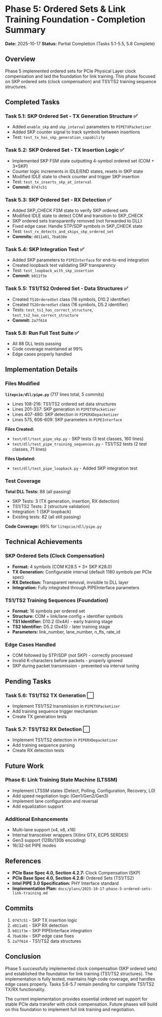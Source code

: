 # Phase 5: Ordered Sets & Link Training Foundation - Completion Summary

**Date:** 2025-10-17
**Status:** Partial Completion (Tasks 5.1-5.5, 5.8 Complete)

## Overview

Phase 5 implemented ordered sets for PCIe Physical Layer clock compensation and laid the foundation for link training. This phase focused on SKP ordered sets (clock compensation) and TS1/TS2 training sequence structures.

## Completed Tasks

### Task 5.1: SKP Ordered Set - TX Generation Structure ✅
- Added `enable_skp` and `skp_interval` parameters to `PIPETXPacketizer`
- Added SKP counter signal to track symbols between insertions
- Test: `test_tx_has_skp_generation_capability`

### Task 5.2: SKP Ordered Set - TX Insertion Logic ✅
- Implemented SKP FSM state outputting 4-symbol ordered set (COM + 3×SKP)
- Counter logic increments in IDLE/END states, resets in SKP state
- Modified IDLE state to check counter and trigger SKP insertion
- Test: `test_tx_inserts_skp_at_interval`
- **Commit:** `0747c51`

### Task 5.3: SKP Ordered Set - RX Detection ✅
- Added SKP_CHECK FSM state to verify SKP ordered sets
- Modified IDLE state to detect COM and transition to SKP_CHECK
- SKP ordered sets transparently removed (not forwarded to DLL)
- Fixed edge case: Handle STP/SDP symbols in SKP_CHECK state
- Test: `test_rx_detects_and_skips_skp_ordered_set`
- **Commits:** `d011a01`, `7ba638e`

### Task 5.4: SKP Integration Test ✅
- Added SKP parameters to `PIPEInterface` for end-to-end integration
- Created loopback test validating SKP transparency
- Test: `test_loopback_with_skp_insertion`
- **Commit:** `b011f3e`

### Task 5.5: TS1/TS2 Ordered Set - Data Structures ✅
- Created `TS1OrderedSet` class (16 symbols, D10.2 identifier)
- Created `TS2OrderedSet` class (16 symbols, D5.2 identifier)
- Tests: `test_ts1_has_correct_structure`, `test_ts2_has_correct_structure`
- **Commit:** `2a7f614`

### Task 5.8: Run Full Test Suite ✅
- All 88 DLL tests passing
- Code coverage maintained at 99%
- Edge cases properly handled

## Implementation Details

### Files Modified

**`litepcie/dll/pipe.py`** (717 lines total, 5 commits)
- Lines 108-216: TS1/TS2 ordered set data structures
- Lines 201-337: SKP generation in `PIPETXPacketizer`
- Lines 407-480: SKP detection in `PIPERXDepacketizer`
- Lines 575, 606-609: SKP parameters in `PIPEInterface`

**Files Created:**
- `test/dll/test_pipe_skp.py` - SKP tests (3 test classes, 160 lines)
- `test/dll/test_pipe_training_sequences.py` - TS1/TS2 tests (2 test classes, 71 lines)

**Files Updated:**
- `test/dll/test_pipe_loopback.py` - Added SKP integration test

### Test Coverage

**Total DLL Tests:** 88 (all passing)
- SKP Tests: 3 (TX generation, insertion, RX detection)
- TS1/TS2 Tests: 2 (structure validation)
- Integration: 1 (SKP loopback)
- Existing tests: 82 (all still passing)

**Code Coverage:** 99% for `litepcie/dll/pipe.py`

## Technical Achievements

### SKP Ordered Sets (Clock Compensation)
- **Format:** 4 symbols (COM K28.5 + 3× SKP K28.0)
- **TX Generation:** Configurable interval (default 1180 symbols per PCIe spec)
- **RX Detection:** Transparent removal, invisible to DLL layer
- **Integration:** Fully integrated through PIPEInterface parameters

### TS1/TS2 Training Sequences (Foundation)
- **Format:** 16 symbols per ordered set
- **Structure:** COM + link/lane config + identifier symbols
- **TS1 Identifier:** D10.2 (0x4A) - early training stage
- **TS2 Identifier:** D5.2 (0x45) - later training stage
- **Parameters:** link_number, lane_number, n_fts, rate_id

### Edge Cases Handled
- COM followed by STP/SDP (not SKP) - correctly processed
- Invalid K-characters before packets - properly ignored
- SKP during packet transmission - prevented via interval tuning

## Pending Tasks

### Task 5.6: TS1/TS2 TX Generation ⬜
- Implement TS1/TS2 transmission in `PIPETXPacketizer`
- Add training sequence trigger mechanism
- Create TX generation tests

### Task 5.7: TS1/TS2 RX Detection ⬜
- Implement TS1/TS2 detection in `PIPERXDepacketizer`
- Add training sequence parsing
- Create RX detection tests

## Future Work

### Phase 6: Link Training State Machine (LTSSM)
- Implement LTSSM states (Detect, Polling, Configuration, Recovery, L0)
- Add speed negotiation logic (Gen1/Gen2/Gen3)
- Implement lane configuration and reversal
- Add equalization support

### Additional Enhancements
- Multi-lane support (x4, x8, x16)
- Internal transceiver wrappers (Xilinx GTX, ECP5 SERDES)
- Gen3 support (128b/130b encoding)
- 16/32-bit PIPE modes

## References

- **PCIe Base Spec 4.0, Section 4.2.7:** Clock Compensation (SKP)
- **PCIe Base Spec 4.0, Section 4.2.6:** Ordered Sets (TS1/TS2)
- **Intel PIPE 3.0 Specification:** PHY Interface standard
- **Implementation Plan:** `docs/plans/2025-10-17-phase-5-ordered-sets-link-training.md`

## Commits

1. `0747c51` - SKP TX insertion logic
2. `d011a01` - SKP RX detection
3. `b011f3e` - SKP PIPEInterface integration
4. `7ba638e` - SKP edge case fixes
5. `2a7f614` - TS1/TS2 data structures

## Conclusion

Phase 5 successfully implemented clock compensation (SKP ordered sets) and established the foundation for link training (TS1/TS2 structures). The implementation is fully tested, maintains high code coverage, and handles edge cases properly. Tasks 5.6-5.7 remain pending for complete TS1/TS2 TX/RX functionality.

The current implementation provides essential ordered set support for stable PCIe data transfer with clock compensation. Future phases will build on this foundation to implement full link training and negotiation.
